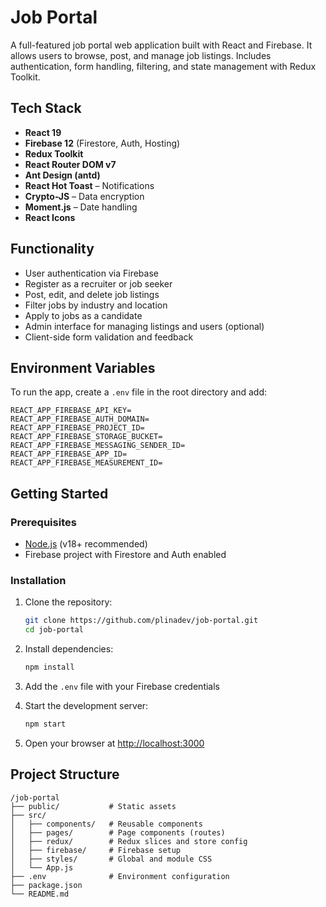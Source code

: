 # Job Portal 

A full-featured job portal web application built with React and Firebase. It allows users to browse, post, and manage job listings. Includes authentication, form handling, filtering, and state management with Redux Toolkit.

## Tech Stack

- **React 19**
- **Firebase 12** (Firestore, Auth, Hosting)
- **Redux Toolkit**
- **React Router DOM v7**
- **Ant Design (antd)**
- **React Hot Toast** – Notifications
- **Crypto-JS** – Data encryption
- **Moment.js** – Date handling
- **React Icons**

## Functionality

- User authentication via Firebase
- Register as a recruiter or job seeker
- Post, edit, and delete job listings
- Filter jobs by industry and location
- Apply to jobs as a candidate
- Admin interface for managing listings and users (optional)
- Client-side form validation and feedback

## Environment Variables

To run the app, create a `.env` file in the root directory and add:

```env
REACT_APP_FIREBASE_API_KEY=
REACT_APP_FIREBASE_AUTH_DOMAIN=
REACT_APP_FIREBASE_PROJECT_ID=
REACT_APP_FIREBASE_STORAGE_BUCKET=
REACT_APP_FIREBASE_MESSAGING_SENDER_ID=
REACT_APP_FIREBASE_APP_ID=
REACT_APP_FIREBASE_MEASUREMENT_ID=
```

## Getting Started

### Prerequisites

- [Node.js](https://nodejs.org/) (v18+ recommended)
- Firebase project with Firestore and Auth enabled

### Installation

1. Clone the repository:

   ```bash
   git clone https://github.com/plinadev/job-portal.git
   cd job-portal
   ```

2. Install dependencies:

   ```bash
   npm install
   ```

3. Add the `.env` file with your Firebase credentials

4. Start the development server:

   ```bash
   npm start
   ```

5. Open your browser at [http://localhost:3000](http://localhost:3000)

## Project Structure

```
/job-portal
├── public/           # Static assets
├── src/
│   ├── components/   # Reusable components
│   ├── pages/        # Page components (routes)
│   ├── redux/        # Redux slices and store config
│   ├── firebase/     # Firebase setup
│   ├── styles/       # Global and module CSS
│   └── App.js
├── .env              # Environment configuration
├── package.json
└── README.md
```
